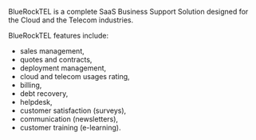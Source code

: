 BlueRockTEL is a complete SaaS Business Support Solution designed for the Cloud and the Telecom industries.

BlueRockTEL features include:

- sales management,
- quotes and contracts,
- deployment management,
- cloud and telecom usages rating,
- billing,
- debt recovery,
- helpdesk,
- customer satisfaction (surveys),
- communication (newsletters),
- customer training (e-learning).